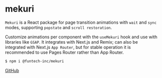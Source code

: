 # mekuri

`Mekuri` is a React package for page transition animations with `wait` and `sync` modes, supporting `popstate` and `scroll restoration`.

Customize animations per component with the `useMekuri` hook and use with libraries like `GSAP`. It integrates with Next.js and Remix; can also be integrated with Next.js `App Router`, but for stable operation it is recommended to use Pages Router rather than App Router.

```bash
$ npm i @funtech-inc/mekuri
```

[GitHub](https://github.com/FunTechInc/mekuri)
